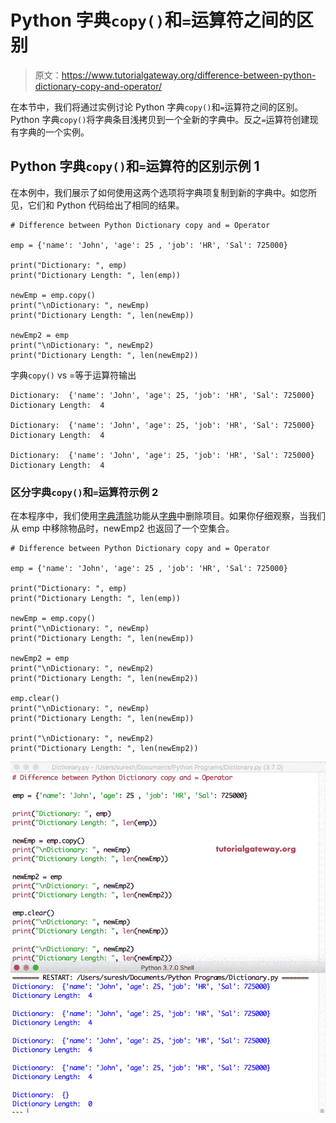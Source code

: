 # Python 字典`copy()`和`=`运算符之间的区别

> 原文：<https://www.tutorialgateway.org/difference-between-python-dictionary-copy-and-operator/>

在本节中，我们将通过实例讨论 Python 字典`copy()`和`=`运算符之间的区别。Python 字典`copy()`将字典条目浅拷贝到一个全新的字典中。反之`=`运算符创建现有字典的一个实例。

## Python 字典`copy()`和`=`运算符的区别示例 1

在本例中，我们展示了如何使用这两个选项将字典项复制到新的字典中。如您所见，它们和 Python 代码给出了相同的结果。

```
# Difference between Python Dictionary copy and = Operator

emp = {'name': 'John', 'age': 25 , 'job': 'HR', 'Sal': 725000}

print("Dictionary: ", emp)
print("Dictionary Length: ", len(emp))

newEmp = emp.copy()
print("\nDictionary: ", newEmp)
print("Dictionary Length: ", len(newEmp))

newEmp2 = emp
print("\nDictionary: ", newEmp2)
print("Dictionary Length: ", len(newEmp2))
```

字典`copy()` vs =等于运算符输出

```
Dictionary:  {'name': 'John', 'age': 25, 'job': 'HR', 'Sal': 725000}
Dictionary Length:  4

Dictionary:  {'name': 'John', 'age': 25, 'job': 'HR', 'Sal': 725000}
Dictionary Length:  4

Dictionary:  {'name': 'John', 'age': 25, 'job': 'HR', 'Sal': 725000}
Dictionary Length:  4
```

### 区分字典`copy()`和`=`运算符示例 2

在本程序中，我们使用[字典清除](https://www.tutorialgateway.org/python-dictionary-clear-function/)功能从[字典](https://www.tutorialgateway.org/python-dictionary/)中删除项目。如果你仔细观察，当我们从 emp 中移除物品时，newEmp2 也返回了一个空集合。

```
# Difference between Python Dictionary copy and = Operator

emp = {'name': 'John', 'age': 25 , 'job': 'HR', 'Sal': 725000}

print("Dictionary: ", emp)
print("Dictionary Length: ", len(emp))

newEmp = emp.copy()
print("\nDictionary: ", newEmp)
print("Dictionary Length: ", len(newEmp))

newEmp2 = emp
print("\nDictionary: ", newEmp2)
print("Dictionary Length: ", len(newEmp2))

emp.clear()
print("\nDictionary: ", newEmp)
print("Dictionary Length: ", len(newEmp))

print("\nDictionary: ", newEmp2)
print("Dictionary Length: ", len(newEmp2))
```

![Difference between Python Dictionary copy and = Operator 2](img/9d460365790143e6ecdd968f126db751.png)